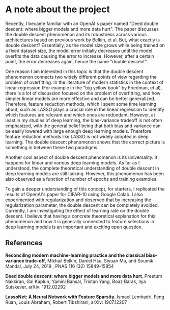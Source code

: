 # A note about the project

Recently, I became familiar with an OpenAI's paper named "Deed double descent: where bigger models and more data hurt". 
The paper discusses the double descent phenomenon and its robustness across various architectures based on previous work by Belkin, et al.
But, what exactly is double descent? Essentially, as the model size grows while being trained on a fixed dataset size,
the model error initially decreases until the model overfits the data causing the error to increase.
However, after a certain point, the error decreases again, hence the name "double descent".

One reason I am interested in this topic is that the double descent phenomenon connects two widely different points of view
regarding the problem of overfitting. In the literature of modern statistics in the context of linear regression (For example in the "big yellow book" by Friedman, et al),
there is a lot of discussion focused on the problem of overfitting, and how simpler linear models are more effective and can be better generalized. 
Therefore, feature reduction methods, which I spent some time learning about, such as LASSO plays a crucial role in the linear regression to identify
which features are relevant and which ones are redundant.
However, at least in my studies of deep learning, the bias-variance tradeoff is not often emphasized, with the general belief being that both bias and variance 
can be easily lowered with large enough deep learning models. Therefore feature reduction methods like LASSO is not widely adopted in deep learning.
The double descent phenomenon shows that the correct picture is something in between these two paradigms.

Another cool aspect of double descent phenomenon is its universality. It happens for linear and various deep learning models.
As far as I understood, the complete theoretical understanding of double descent in deep learning models are still lacking. However,
this phenomenon has been also observed as a function of number of epochs and training examples.

To gain a deeper understanding of this concept, for starters, I replicated the results of OpenAI's paper for CIFAR-10 using Google Colab.
I also experimented with regularization and observed that by increasing the regularization parameter,
the double descent can be completely avoided. Currently, I am investigating the effect of learning rate on the double descent.
I believe that having a concrete theoretical explanation for this phenomenon and how it is generally connected to feature selections in deep learning models
is an important and exciting open question. 

## References

**Reconciling modern machine-learning practice and the classical bias–variance trade-off**, 
Mikhail Belkin, Daniel Hsu, Siyuan Ma, and Soumik Mandal, July 24, 2019 , PNAS 116 (32) 15849-15854

**Deed double descent: where bigger models and more data hurt**, Preetum Nakkiran, Gal Kaplun, Yamini Bansal, Tristan Yang, Boaz Barak, Ilya Sutskever,
arXiv: 1912.02292

**LassoNet: A Neural Network with Feature Sparsity**, Ismael Lemhadri, Feng Ruan, Louis Abraham, Robert Tibshirani, arXiv: 1907.12207
